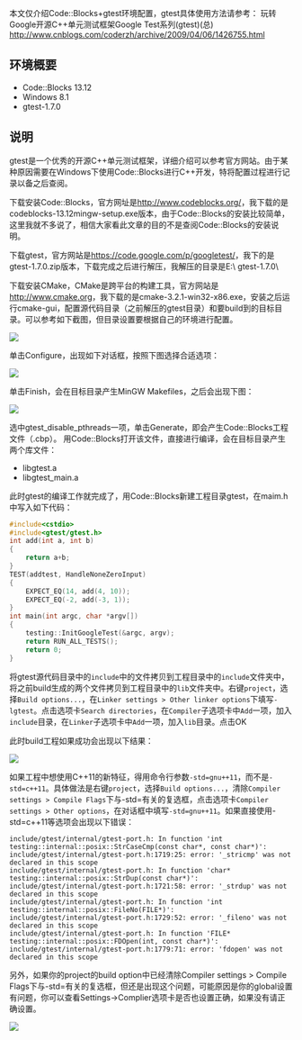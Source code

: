 本文仅介绍Code::Blocks+gtest环境配置，gtest具体使用方法请参考：
玩转Google开源C++单元测试框架Google Test系列(gtest)(总)
<http://www.cnblogs.com/coderzh/archive/2009/04/06/1426755.html>

## 环境概要
* Code::Blocks 13.12
* Windows 8.1
* gtest-1.7.0

## 说明
gtest是一个优秀的开源C++单元测试框架，详细介绍可以参考官方网站。由于某种原因需要在Windows下使用Code::Blocks进行C++开发，特将配置过程进行记录以备之后查阅。

下载安装Code::Blocks，官方网址是<http://www.codeblocks.org/>，我下载的是codeblocks-13.12mingw-setup.exe版本，由于Code::Blocks的安装比较简单，这里我就不多说了，相信大家看此文章的目的不是查阅Code::Blocks的安装说明。

下载gtest，官方网站是<https://code.google.com/p/googletest/>，我下的是gtest-1.7.0.zip版本，下载完成之后进行解压，我解压的目录是E:\ gtest-1.7.0\

下载安装CMake，CMake是跨平台的构建工具，官方网站是<http://www.cmake.org>，我下载的是cmake-3.2.1-win32-x86.exe，安装之后运行cmake-gui，配置源代码目录（之前解压的gtest目录）和要build到的目标目录。可以参考如下截图，但目录设置要根据自己的环境进行配置。

![](https://img2018.cnblogs.com/blog/611264/201812/611264-20181223093156175-476261803.png)
 
单击Configure，出现如下对话框，按照下图选择合适选项：

![](https://img2018.cnblogs.com/blog/611264/201812/611264-20181223093209117-1699921407.png)

单击Finish，会在目标目录产生MinGW Makefiles，之后会出现下图：

![](https://img2018.cnblogs.com/blog/611264/201812/611264-20181223093226394-691530640.png)
 
选中gtest_disable_pthreads一项，单击Generate，即会产生Code::Blocks工程文件（.cbp）。
用Code::Blocks打开该文件，直接进行编译，会在目标目录产生两个库文件：
* libgtest.a
* libgtest_main.a

此时gtest的编译工作就完成了，用Code::Blocks新建工程目录gtest，在maim.h中写入如下代码：

```cpp
#include<cstdio>
#include<gtest/gtest.h>
int add(int a, int b)
{
    return a+b;
}
TEST(addtest, HandleNoneZeroInput)
{
    EXPECT_EQ(14, add(4, 10));
    EXPECT_EQ(-2, add(-3, 1));
}
int main(int argc, char *argv[])
{
    testing::InitGoogleTest(&argc, argv);
    return RUN_ALL_TESTS();
    return 0;
}
```

将gtest源代码目录中的`include`中的文件拷贝到工程目录中的`include`文件夹中，将之前build生成的两个文件拷贝到工程目录中的`lib`文件夹中。右键`project`，选择`Build options...`，在`Linker settings > Other linker options`下填写`-lgtest`。点击选项卡`Search directories`，在`Compiler`子选项卡中`Add`一项，加入`include`目录，在`Linker`子选项卡中`Add`一项，加入`lib`目录。点击OK

此时build工程如果成功会出现以下结果：

![](https://img2018.cnblogs.com/blog/611264/201812/611264-20181223093246425-1302771199.png)

 
如果工程中想使用C++11的新特征，得用命令行参数`-std=gnu++11`，而不是`-std=c++11`。具体做法是右键`project`，选择`Build options...`，清除`Compiler settings > Compile Flags`下与-std=有关的复选框，点击选项卡`Compiler settings > Other options`，在对话框中填写`-std=gnu++11`。如果直接使用-std=c++11等选项会出现以下错误：

```shell
include/gtest/internal/gtest-port.h: In function 'int testing::internal::posix::StrCaseCmp(const char*, const char*)':
include/gtest/internal/gtest-port.h:1719:25: error: '_stricmp' was not declared in this scope
include/gtest/internal/gtest-port.h: In function 'char* testing::internal::posix::StrDup(const char*)':
include/gtest/internal/gtest-port.h:1721:58: error: '_strdup' was not declared in this scope
include/gtest/internal/gtest-port.h: In function 'int testing::internal::posix::FileNo(FILE*)':
include/gtest/internal/gtest-port.h:1729:52: error: '_fileno' was not declared in this scope
include/gtest/internal/gtest-port.h: In function 'FILE* testing::internal::posix::FDOpen(int, const char*)':
include/gtest/internal/gtest-port.h:1779:71: error: 'fdopen' was not declared in this scope
```

另外，如果你的project的build option中已经清除Compiler settings > Compile Flags下与-std=有关的复选框，但还是出现这个问题，可能原因是你的global设置有问题，你可以查看Settings->Complier选项卡是否也设置正确，如果没有请正确设置。
 
![](https://img2018.cnblogs.com/blog/611264/201812/611264-20181223093303761-1014037495.png)